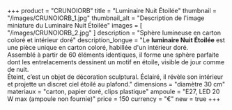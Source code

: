+++
product = "CRUNOIORB"
title = "Luminaire Nuit Étoilée"
thumbnail = "/images/CRUNOIORB_1.jpg"
thumbnail_alt = "Description de l'image miniature du Luminaire Nuit Étoilée"
images = [
  "/images/CRUNOIORB_2.jpg"
]
description = "Sphère lumineuse en carton coloré et intérieur doré"
description_longue = "Le <b>luminaire Nuit Étoilée</b> est une pièce unique en carton coloré, habillée d'un intérieur doré.<br>Assemblé à partir de 60 éléments identiques, il forme une sphère parfaite dont les entrelacements dessinent un motif en étoile, visible de jour comme de nuit.<br>Éteint, c’est un objet de décoration sculptural. Éclairé, il révèle son intérieur et projette un discret ciel étoilé au plafond."
dimensions = "diamètre 30 cm"
materiaux = "carton, papier doré, clips plastique"
ampoule = "E27, LED 20 W max (ampoule non fournie)"
price = 150
currency = "€"
new = true
+++